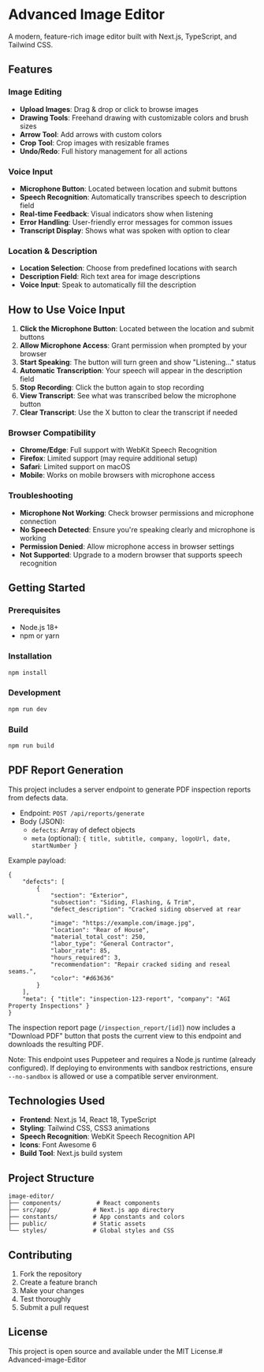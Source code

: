 # Advanced Image Editor

A modern, feature-rich image editor built with Next.js, TypeScript, and Tailwind CSS.

## Features

### Image Editing

- **Upload Images**: Drag & drop or click to browse images
- **Drawing Tools**: Freehand drawing with customizable colors and brush sizes
- **Arrow Tool**: Add arrows with custom colors
- **Crop Tool**: Crop images with resizable frames
- **Undo/Redo**: Full history management for all actions

### Voice Input

- **Microphone Button**: Located between location and submit buttons
- **Speech Recognition**: Automatically transcribes speech to description field
- **Real-time Feedback**: Visual indicators show when listening
- **Error Handling**: User-friendly error messages for common issues
- **Transcript Display**: Shows what was spoken with option to clear

### Location & Description

- **Location Selection**: Choose from predefined locations with search
- **Description Field**: Rich text area for image descriptions
- **Voice Input**: Speak to automatically fill the description

## How to Use Voice Input

1. **Click the Microphone Button**: Located between the location and submit buttons
2. **Allow Microphone Access**: Grant permission when prompted by your browser
3. **Start Speaking**: The button will turn green and show "Listening..." status
4. **Automatic Transcription**: Your speech will appear in the description field
5. **Stop Recording**: Click the button again to stop recording
6. **View Transcript**: See what was transcribed below the microphone button
7. **Clear Transcript**: Use the X button to clear the transcript if needed

### Browser Compatibility

- **Chrome/Edge**: Full support with WebKit Speech Recognition
- **Firefox**: Limited support (may require additional setup)
- **Safari**: Limited support on macOS
- **Mobile**: Works on mobile browsers with microphone access

### Troubleshooting

- **Microphone Not Working**: Check browser permissions and microphone connection
- **No Speech Detected**: Ensure you're speaking clearly and microphone is working
- **Permission Denied**: Allow microphone access in browser settings
- **Not Supported**: Upgrade to a modern browser that supports speech recognition

## Getting Started

### Prerequisites

- Node.js 18+
- npm or yarn

### Installation

```bash
npm install
```

### Development

```bash
npm run dev
```

### Build

```bash
npm run build
```

## PDF Report Generation

This project includes a server endpoint to generate PDF inspection reports from defects data.

- Endpoint: `POST /api/reports/generate`
- Body (JSON):
  - `defects`: Array of defect objects
  - `meta` (optional): `{ title, subtitle, company, logoUrl, date, startNumber }`

Example payload:

```
{
	"defects": [
		{
			"section": "Exterior",
			"subsection": "Siding, Flashing, & Trim",
			"defect_description": "Cracked siding observed at rear wall.",
			"image": "https://example.com/image.jpg",
			"location": "Rear of House",
			"material_total_cost": 250,
			"labor_type": "General Contractor",
			"labor_rate": 85,
			"hours_required": 3,
			"recommendation": "Repair cracked siding and reseal seams.",
			"color": "#d63636"
		}
	],
	"meta": { "title": "inspection-123-report", "company": "AGI Property Inspections" }
}
```

The inspection report page (`/inspection_report/[id]`) now includes a "Download PDF" button that posts the current view to this endpoint and downloads the resulting PDF.

Note: This endpoint uses Puppeteer and requires a Node.js runtime (already configured). If deploying to environments with sandbox restrictions, ensure `--no-sandbox` is allowed or use a compatible server environment.

## Technologies Used

- **Frontend**: Next.js 14, React 18, TypeScript
- **Styling**: Tailwind CSS, CSS3 animations
- **Speech Recognition**: WebKit Speech Recognition API
- **Icons**: Font Awesome 6
- **Build Tool**: Next.js build system

## Project Structure

```
image-editor/
├── components/          # React components
├── src/app/            # Next.js app directory
├── constants/          # App constants and colors
├── public/             # Static assets
└── styles/             # Global styles and CSS
```

## Contributing

1. Fork the repository
2. Create a feature branch
3. Make your changes
4. Test thoroughly
5. Submit a pull request

## License

This project is open source and available under the MIT License.#   A d v a n c e d - i m a g e - E d i t o r  
 